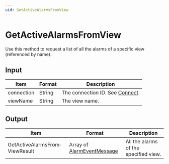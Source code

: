 ```yaml
---
uid: GetActiveAlarmsFromView
---
```


# GetActiveAlarmsFromView

Use this method to request a list of all the alarms of a specific view (referenced by name).

## Input

| Item       | Format | Description                                   |
|------------|--------|-----------------------------------------------|
| connection | String | The connection ID. See [Connect](xref:Connect). |
| viewName   | String | The view name.                                |

## Output

| Item | Format | Description |
|--|--|--|
| GetActiveAlarmsFrom­ViewResult | Array of [AlarmEventMessage](xref:AlarmEventMessage) | All the alarms of the specified view. |
